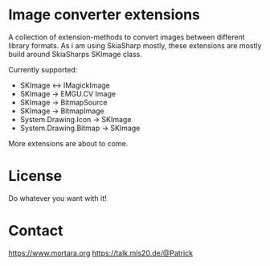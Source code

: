 # Image converter extensions
 
A collection of extension-methods to convert images between different library formats. As i am using SkiaSharp mostly, these extensions are mostly build around SkiaSharps SKImage class.

Currently supported:
 - SKImage <-> IMagickImage
 - SKImage -> EMGU.CV Image
 - SKImage -> BitmapSource
 - SKImage -> BitmapImage
 - System.Drawing.Icon -> SKImage
 - System.Drawing.Bitmap -> SKImage

More extensions are about to come.

# License

Do whatever you want with it!

# Contact

https://www.mortara.org
https://talk.mls20.de/@Patrick
